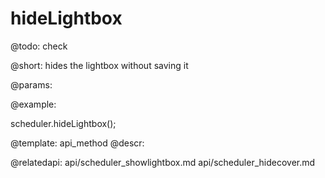 hideLightbox
=============


@todo: check

@short: hides the lightbox without saving it
	

@params:





@example:

scheduler.hideLightbox();

@template:	api_method
@descr:

@relatedapi:
api/scheduler_showlightbox.md
api/scheduler_hidecover.md
